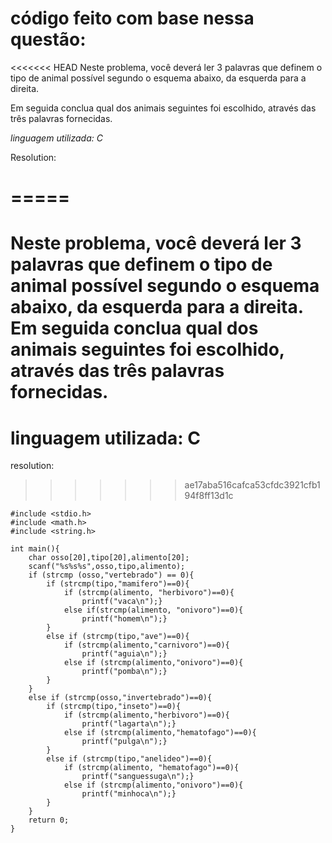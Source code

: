 código feito com base nessa questão:
=====

<<<<<<< HEAD
Neste problema, você deverá ler 3 palavras que definem o tipo de animal possível segundo o esquema abaixo, da esquerda para a direita.

Em seguida conclua qual dos animais seguintes foi escolhido, através das três palavras fornecidas.

*linguagem utilizada: C*

Resolution:

=====
=======
Neste problema, você deverá ler 3 palavras que definem o tipo de animal possível segundo o esquema abaixo, da esquerda para a direita.  Em seguida conclua qual dos animais seguintes foi escolhido, através das três palavras fornecidas.
===============================================================================================================
linguagem utilizada: C
===============================================================================================================
resolution:
>>>>>>> ae17aba516cafca53cfdc3921cfb194f8ff13d1c

    #include <stdio.h>
    #include <math.h>
    #include <string.h>

    int main(){
        char osso[20],tipo[20],alimento[20];
        scanf("%s%s%s",osso,tipo,alimento);
        if (strcmp (osso,"vertebrado") == 0){
            if (strcmp(tipo,"mamifero")==0){
                if (strcmp(alimento, "herbivoro")==0){
                    printf("vaca\n");}
                else if(strcmp(alimento, "onivoro")==0){
                    printf("homem\n");}
            }
            else if (strcmp(tipo,"ave")==0){
                if (strcmp(alimento,"carnivoro")==0){
                    printf("aguia\n");}
                else if (strcmp(alimento,"onivoro")==0){
                    printf("pomba\n");}
            }
        }
        else if (strcmp(osso,"invertebrado")==0){
            if (strcmp(tipo,"inseto")==0){
                if (strcmp(alimento,"herbivoro")==0){
                    printf("lagarta\n");}
                else if (strcmp(alimento,"hematofago")==0){
                    printf("pulga\n");}
            }
            else if (strcmp(tipo,"anelideo")==0){
                if (strcmp(alimento, "hematofago")==0){
                    printf("sanguessuga\n");}
                else if (strcmp(alimento,"onivoro")==0){
                    printf("minhoca\n");}
            }
        }
        return 0;
    }
